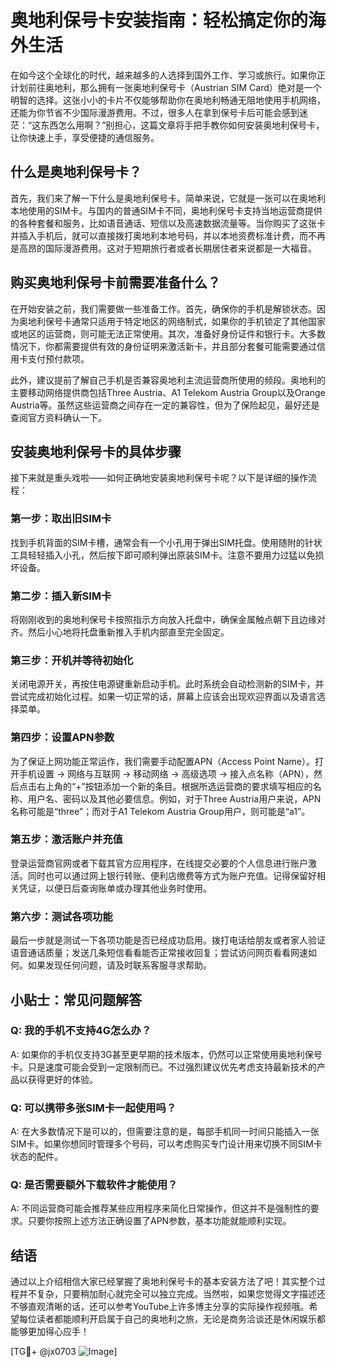 # 奥地利保号卡安装指南：轻松搞定你的海外生活

在如今这个全球化的时代，越来越多的人选择到国外工作、学习或旅行。如果你正计划前往奥地利，那么拥有一张奥地利保号卡（Austrian SIM Card）绝对是一个明智的选择。这张小小的卡片不仅能够帮助你在奥地利畅通无阻地使用手机网络，还能为你节省不少国际漫游费用。不过，很多人在拿到保号卡后可能会感到迷茫：“这东西怎么用啊？”别担心，这篇文章将手把手教你如何安装奥地利保号卡，让你快速上手，享受便捷的通信服务。

## 什么是奥地利保号卡？

首先，我们来了解一下什么是奥地利保号卡。简单来说，它就是一张可以在奥地利本地使用的SIM卡。与国内的普通SIM卡不同，奥地利保号卡支持当地运营商提供的各种套餐和服务，比如语音通话、短信以及高速数据流量等。当你购买了这张卡并插入手机后，就可以直接拨打奥地利本地号码，并以本地资费标准计费，而不再是高昂的国际漫游费用。这对于短期旅行者或者长期居住者来说都是一大福音。

## 购买奥地利保号卡前需要准备什么？

在开始安装之前，我们需要做一些准备工作。首先，确保你的手机是解锁状态。因为奥地利保号卡通常只适用于特定地区的网络制式，如果你的手机锁定了其他国家或地区的运营商，则可能无法正常使用。其次，准备好身份证件和银行卡。大多数情况下，你都需要提供有效的身份证明来激活新卡，并且部分套餐可能需要通过信用卡支付预付款项。

此外，建议提前了解自己手机是否兼容奥地利主流运营商所使用的频段。奥地利的主要移动网络提供商包括Three Austria、A1 Telekom Austria Group以及Orange Austria等。虽然这些运营商之间存在一定的兼容性，但为了保险起见，最好还是查阅官方资料确认一下。

## 安装奥地利保号卡的具体步骤

接下来就是重头戏啦——如何正确地安装奥地利保号卡呢？以下是详细的操作流程：

### 第一步：取出旧SIM卡
找到手机背面的SIM卡槽，通常会有一个小孔用于弹出SIM托盘。使用随附的针状工具轻轻插入小孔，然后按下即可顺利弹出原装SIM卡。注意不要用力过猛以免损坏设备。

### 第二步：插入新SIM卡
将刚刚收到的奥地利保号卡按照指示方向放入托盘中，确保金属触点朝下且边缘对齐。然后小心地将托盘重新推入手机内部直至完全固定。

### 第三步：开机并等待初始化
关闭电源开关，再按住电源键重新启动手机。此时系统会自动检测新的SIM卡，并尝试完成初始化过程。如果一切正常的话，屏幕上应该会出现欢迎界面以及语言选择菜单。

### 第四步：设置APN参数
为了保证上网功能正常运作，我们需要手动配置APN（Access Point Name）。打开手机设置 -> 网络与互联网 -> 移动网络 -> 高级选项 -> 接入点名称（APN），然后点击右上角的“+”按钮添加一个新的条目。根据所选运营商的要求填写相应的名称、用户名、密码以及其他必要信息。例如，对于Three Austria用户来说，APN名称可能是“three”；而对于A1 Telekom Austria Group用户，则可能是“a1”。

### 第五步：激活账户并充值
登录运营商官网或者下载其官方应用程序，在线提交必要的个人信息进行账户激活。同时也可以通过网上银行转账、便利店缴费等方式为账户充值。记得保留好相关凭证，以便日后查询账单或办理其他业务时使用。

### 第六步：测试各项功能
最后一步就是测试一下各项功能是否已经成功启用。拨打电话给朋友或者家人验证语音通话质量；发送几条短信看看能否正常接收回复；尝试访问网页看看网速如何。如果发现任何问题，请及时联系客服寻求帮助。

## 小贴士：常见问题解答

### Q: 我的手机不支持4G怎么办？
A: 如果你的手机仅支持3G甚至更早期的技术版本，仍然可以正常使用奥地利保号卡。只是速度可能会受到一定限制而已。不过强烈建议优先考虑支持最新技术的产品以获得更好的体验。

### Q: 可以携带多张SIM卡一起使用吗？
A: 在大多数情况下是可以的，但需要注意的是，每部手机同一时间只能插入一张SIM卡。如果你想同时管理多个号码，可以考虑购买专门设计用来切换不同SIM卡状态的配件。

### Q: 是否需要额外下载软件才能使用？
A: 不同运营商可能会推荐某些应用程序来简化日常操作，但这并不是强制性的要求。只要你按照上述方法正确设置了APN参数，基本功能就能顺利实现。

## 结语

通过以上介绍相信大家已经掌握了奥地利保号卡的基本安装方法了吧！其实整个过程并不复杂，只要稍加耐心就完全可以独立完成。当然啦，如果您觉得文字描述还不够直观清晰的话，还可以参考YouTube上许多博主分享的实际操作视频哦。希望每位读者都能顺利开启属于自己的奥地利之旅，无论是商务洽谈还是休闲娱乐都能够更加得心应手！

[TG💪+ @jx0703 ![Image](https://github.com/user-attachments/assets/dbca1d08-cadb-493c-b0ec-ad6f7a83f270)]